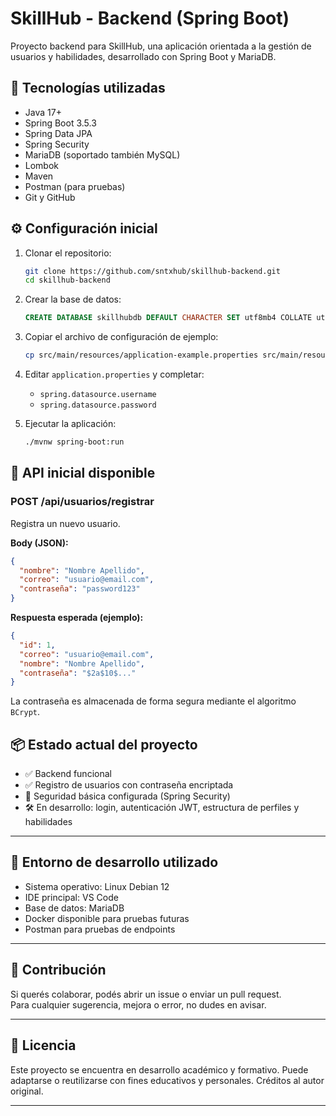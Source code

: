 # SkillHub - Backend (Spring Boot)

Proyecto backend para SkillHub, una aplicación orientada a la gestión de usuarios y habilidades, desarrollado con Spring Boot y MariaDB.

## 🚀 Tecnologías utilizadas

- Java 17+
- Spring Boot 3.5.3
- Spring Data JPA
- Spring Security
- MariaDB (soportado también MySQL)
- Lombok
- Maven
- Postman (para pruebas)
- Git y GitHub

## ⚙️ Configuración inicial

1. Clonar el repositorio:

   ```bash
   git clone https://github.com/sntxhub/skillhub-backend.git
   cd skillhub-backend
   ```

2. Crear la base de datos:

   ```sql
   CREATE DATABASE skillhubdb DEFAULT CHARACTER SET utf8mb4 COLLATE utf8mb4_unicode_ci;
   ```

3. Copiar el archivo de configuración de ejemplo:

   ```bash
   cp src/main/resources/application-example.properties src/main/resources/application.properties
   ```

4. Editar `application.properties` y completar:

   - `spring.datasource.username`
   - `spring.datasource.password`

5. Ejecutar la aplicación:
   ```bash
   ./mvnw spring-boot:run
   ```

## 📮 API inicial disponible

### POST /api/usuarios/registrar

Registra un nuevo usuario.

**Body (JSON):**

```json
{
  "nombre": "Nombre Apellido",
  "correo": "usuario@email.com",
  "contraseña": "password123"
}
```

**Respuesta esperada (ejemplo):**

```json
{
  "id": 1,
  "correo": "usuario@email.com",
  "nombre": "Nombre Apellido",
  "contraseña": "$2a$10$..."
}
```

La contraseña es almacenada de forma segura mediante el algoritmo `BCrypt`.

## 📦 Estado actual del proyecto

- ✅ Backend funcional
- ✅ Registro de usuarios con contraseña encriptada
- 🔐 Seguridad básica configurada (Spring Security)
- 🛠️ En desarrollo: login, autenticación JWT, estructura de perfiles y habilidades

---

## 🧪 Entorno de desarrollo utilizado

- Sistema operativo: Linux Debian 12
- IDE principal: VS Code
- Base de datos: MariaDB
- Docker disponible para pruebas futuras
- Postman para pruebas de endpoints

---

## 🤝 Contribución

Si querés colaborar, podés abrir un issue o enviar un pull request.  
Para cualquier sugerencia, mejora o error, no dudes en avisar.

---

## 📄 Licencia

Este proyecto se encuentra en desarrollo académico y formativo. Puede adaptarse o reutilizarse con fines educativos y personales. Créditos al autor original.

---
